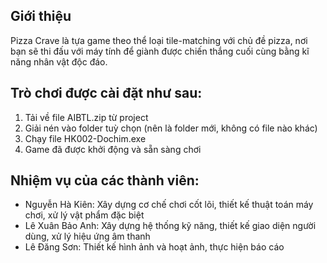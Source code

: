 ## Giới thiệu
Pizza Crave là tựa game theo thể loại tile-matching với chủ đề pizza, nơi bạn sẽ thi đấu với máy tính để giành được chiến thắng cuối cùng bằng kĩ năng nhân vật độc đáo.

## Trò chơi được cài đặt như sau:
1. Tải về file AIBTL.zip từ project
2. Giải nén vào folder tuỳ chọn (nên là folder mới, không có file nào khác)
3. Chạy file HK002-Dochim.exe
4. Game đã được khởi động và sẵn sàng chơi

## Nhiệm vụ của các thành viên:
* Nguyễn Hà Kiên: Xây dựng cơ chế chơi cốt lõi, thiết kế thuật toán máy chơi, xử lý vật phẩm đặc biệt
* Lê Xuân Bảo Anh: Xây dựng hệ thống kỹ năng, thiết kế giao diện người dùng, xử lý hiệu ứng âm thanh
* Lê Đăng Sơn: Thiết kế hình ảnh và hoạt ảnh, thực hiện báo cáo